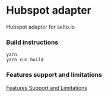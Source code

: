 # Hubspot adapter

Hubspot adapter for salto.io


### Build instructions

```
yarn
yarn run build
```

### Features support and limitations

[Features Support and Limitations](coverage.md)